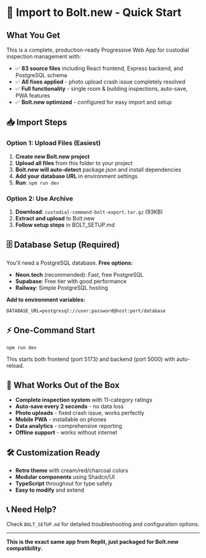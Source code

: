# 🚀 Import to Bolt.new - Quick Start

## What You Get
This is a complete, production-ready Progressive Web App for custodial inspection management with:

- ✅ **83 source files** including React frontend, Express backend, and PostgreSQL schema
- ✅ **All fixes applied** - photo upload crash issue completely resolved
- ✅ **Full functionality** - single room & building inspections, auto-save, PWA features
- ✅ **Bolt.new optimized** - configured for easy import and setup

## 📥 Import Steps

### Option 1: Upload Files (Easiest)
1. **Create new Bolt.new project**
2. **Upload all files** from this folder to your project
3. **Bolt.new will auto-detect** package.json and install dependencies
4. **Add your database URL** in environment settings
5. **Run**: `npm run dev`

### Option 2: Use Archive
1. **Download**: `custodial-command-bolt-export.tar.gz` (93KB)
2. **Extract and upload** to Bolt.new
3. **Follow setup steps** in BOLT_SETUP.md

## 🗄️ Database Setup (Required)
You'll need a PostgreSQL database. **Free options:**

- **Neon.tech** (recommended): Fast, free PostgreSQL
- **Supabase**: Free tier with good performance  
- **Railway**: Simple PostgreSQL hosting

**Add to environment variables:**
```
DATABASE_URL=postgresql://user:password@host:port/database
```

## ⚡ One-Command Start
```bash
npm run dev
```

This starts both frontend (port 5173) and backend (port 5000) with auto-reload.

## 🎯 What Works Out of the Box

- **Complete inspection system** with 11-category ratings
- **Auto-save every 2 seconds** - no data loss
- **Photo uploads** - fixed crash issue, works perfectly
- **Mobile PWA** - installable on phones
- **Data analytics** - comprehensive reporting
- **Offline support** - works without internet

## 🛠️ Customization Ready
- **Retro theme** with cream/red/charcoal colors
- **Modular components** using Shadcn/UI
- **TypeScript** throughout for type safety
- **Easy to modify** and extend

## 📞 Need Help?
Check `BOLT_SETUP.md` for detailed troubleshooting and configuration options.

---
**This is the exact same app from Replit, just packaged for Bolt.new compatibility.**